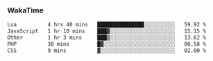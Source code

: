 ### WakaTime

<!--START_SECTION:waka-->

```txt
Lua          4 hrs 40 mins   ███████████████░░░░░░░░░░   59.92 %
JavaScript   1 hr 10 mins    ███▓░░░░░░░░░░░░░░░░░░░░░   15.15 %
Other        1 hr 3 mins     ███▒░░░░░░░░░░░░░░░░░░░░░   13.62 %
PHP          30 mins         █▓░░░░░░░░░░░░░░░░░░░░░░░   06.58 %
CSS          9 mins          ▓░░░░░░░░░░░░░░░░░░░░░░░░   02.00 %
```

<!--END_SECTION:waka-->
